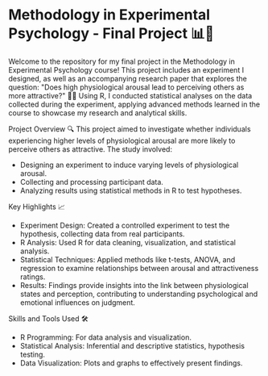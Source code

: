 # Methodology in Experimental Psychology - Final Project 📊🧠
Welcome to the repository for my final project in the Methodology in Experimental Psychology course! This project includes an experiment I designed, as well as an accompanying research paper that explores the question:
"Does high physiological arousal lead to perceiving others as more attractive?" 💓✨
Using R, I conducted statistical analyses on the data collected during the experiment, applying advanced methods learned in the course to showcase my research and analytical skills.

Project Overview 🔍
This project aimed to investigate whether individuals experiencing higher levels of physiological arousal are more likely to perceive others as attractive. 
The study involved:
- Designing an experiment to induce varying levels of physiological arousal.
- Collecting and processing participant data.
- Analyzing results using statistical methods in R to test hypotheses.

Key Highlights 📈 
- Experiment Design: Created a controlled experiment to test the hypothesis, collecting data from real participants.
- R Analysis: Used R for data cleaning, visualization, and statistical analysis.
- Statistical Techniques: Applied methods like t-tests, ANOVA, and regression to examine relationships between arousal and attractiveness ratings.
- Results: Findings provide insights into the link between physiological states and perception, contributing to understanding psychological and emotional influences on judgment.

Skills and Tools Used 🛠️
- R Programming: For data analysis and visualization.
- Statistical Analysis: Inferential and descriptive statistics, hypothesis testing.
- Data Visualization: Plots and graphs to effectively present findings.
